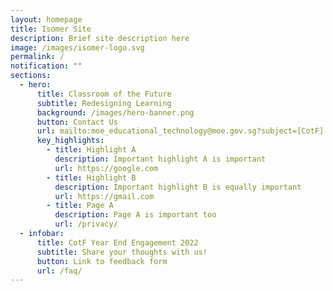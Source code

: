 ```yaml
---
layout: homepage
title: Isomer Site
description: Brief site description here
image: /images/isomer-logo.svg
permalink: /
notification: ""
sections:
  - hero:
      title: Classroom of the Future
      subtitle: Redesigning Learning
      background: /images/hero-banner.png
      button: Contact Us
      url: mailto:moe_educational_technology@moe.gov.sg?subject=[CotF]
      key_highlights:
        - title: Highlight A
          description: Important highlight A is important
          url: https://google.com
        - title: Highlight B
          description: Important highlight B is equally important
          url: https://gmail.com
        - title: Page A
          description: Page A is important too
          url: /privacy/
  - infobar:
      title: CotF Year End Engagement 2022
      subtitle: Share your thoughts with us!
      button: Link to feedback form
      url: /faq/
---
```

